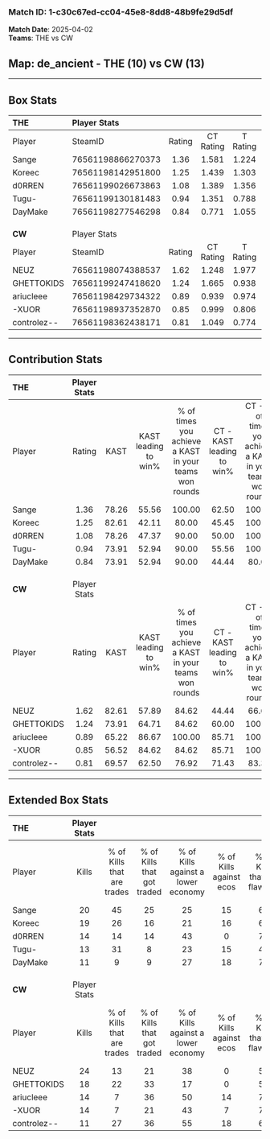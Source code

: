 ### Match ID: 1-c30c67ed-cc04-45e8-8dd8-48b9fe29d5df  
**Match Date**: 2025-04-02  
**Teams**: THE vs CW  

## **Map**: de_ancient - THE (10) vs CW (13)  
---  

## Box Stats  

| **THE**     | Player Stats      |        |           |          |       |      |       |         |        |      |     |
| :- | :- | :-: | :-: | :-: | :-: | :-: | :-: | :-: | :-: | :-: | :-: |
| Player      | SteamID           | Rating | CT Rating | T Rating | KAST  | ADR  | Kills | Assists | Deaths | K/D  | HS% |
| Sange       | 76561198866270373 |  1.36  |   1.581   |  1.224   | 78.26 | 85.9 |  20   |    6    |   14   | 1.43 | 50  |
| Koreec      | 76561198142951800 |  1.25  |   1.439   |  1.303   | 82.61 | 87.7 |  19   |    8    |   19   | 1.00 | 57  |
| d0RREN      | 76561199026673863 |  1.08  |   1.389   |  1.356   | 78.26 | 82.3 |  14   |    6    |   16   | 0.88 | 78  |
| Tugu-       | 76561199130181483 |  0.94  |   1.351   |  0.788   | 73.91 | 58.9 |  13   |    7    |   16   | 0.81 | 69  |
| DayMake     | 76561198277546298 |  0.84  |   0.771   |  1.055   | 73.91 | 58.1 |  11   |    7    |   17   | 0.65 | 54  |
|             |                   |        |           |          |       |      |       |         |        |      |     |
|             |                   |        |           |          |       |      |       |         |        |      |     |
|             |                   |        |           |          |       |      |       |         |        |      |     |
| **CW**      | Player Stats      |        |           |          |       |      |       |         |        |      |     |
| Player      | SteamID           | Rating | CT Rating | T Rating | KAST  | ADR  | Kills | Assists | Deaths | K/D  | HS% |
| NEUZ        | 76561198074388537 |  1.62  |   1.248   |  1.977   | 82.61 | 93.4 |  24   |    3    |   11   | 2.18 | 58  |
| GHETTOKIDS  | 76561199247418620 |  1.24  |   1.665   |  0.938   | 73.91 | 95.0 |  18   |   12    |   17   | 1.06 | 72  |
| ariucleee   | 76561198429734322 |  0.89  |   0.939   |  0.974   | 65.22 | 57.2 |  14   |    8    |   17   | 0.82 | 78  |
| -XUOR       | 76561198937352870 |  0.85  |   0.999   |  0.806   | 56.52 | 65.5 |  14   |    3    |   16   | 0.88 | 50  |
| controlez-- | 76561198362438171 |  0.81  |   1.049   |  0.774   | 69.57 | 59.3 |  11   |    8    |   17   | 0.65 | 45  |
---  

## Contribution Stats  

| **THE**     | Player Stats |       |                      |                                                        |                           |                                                             |                          |                                                            |
| :- | :-: | :-: | :-: | :-: | :-: | :-: | :-: | :-: |
| Player      |    Rating    | KAST  | KAST leading to win% | % of times you achieve a KAST in your teams won rounds | CT - KAST leading to win% | CT - % of times you achieve a KAST in your teams won rounds | T - KAST leading to win% | T - % of times you achieve a KAST in your teams won rounds |
| Sange       |     1.36     | 78.26 |        55.56         |                         100.00                         |           62.50           |                           100.00                            |          50.00           |                           100.00                           |
| Koreec      |     1.25     | 82.61 |        42.11         |                         80.00                          |           45.45           |                           100.00                            |          37.50           |                           60.00                            |
| d0RREN      |     1.08     | 78.26 |        47.37         |                         90.00                          |           50.00           |                           100.00                            |          44.44           |                           80.00                            |
| Tugu-       |     0.94     | 73.91 |        52.94         |                         90.00                          |           55.56           |                           100.00                            |          50.00           |                           80.00                            |
| DayMake     |     0.84     | 73.91 |        52.94         |                         90.00                          |           44.44           |                            80.00                            |          62.50           |                           100.00                           |
|             |              |       |                      |                                                        |                           |                                                             |                          |                                                            |
|             |              |       |                      |                                                        |                           |                                                             |                          |                                                            |
|             |              |       |                      |                                                        |                           |                                                             |                          |                                                            |
| **CW**      | Player Stats |       |                      |                                                        |                           |                                                             |                          |                                                            |
| Player      |    Rating    | KAST  | KAST leading to win% | % of times you achieve a KAST in your teams won rounds | CT - KAST leading to win% | CT - % of times you achieve a KAST in your teams won rounds | T - KAST leading to win% | T - % of times you achieve a KAST in your teams won rounds |
| NEUZ        |     1.62     | 82.61 |        57.89         |                         84.62                          |           44.44           |                            66.67                            |          70.00           |                           100.00                           |
| GHETTOKIDS  |     1.24     | 73.91 |        64.71         |                         84.62                          |           60.00           |                           100.00                            |          71.43           |                           71.43                            |
| ariucleee   |     0.89     | 65.22 |        86.67         |                         100.00                         |           85.71           |                           100.00                            |          87.50           |                           100.00                           |
| -XUOR       |     0.85     | 56.52 |        84.62         |                         84.62                          |           85.71           |                           100.00                            |          83.33           |                           71.43                            |
| controlez-- |     0.81     | 69.57 |        62.50         |                         76.92                          |           71.43           |                            83.33                            |          55.56           |                           71.43                            |
---  

## Extended Box Stats  

| **THE**     | Player Stats |                            |                            |                                    |                         |                              |                                 |        |                             |                                     |                          |                               |                            |
| :- | :-: | :-: | :-: | :-: | :-: | :-: | :-: | :-: | :-: | :-: | :-: | :-: | :-: |
| Player      |    Kills     | % of Kills that are trades | % of Kills that got traded | % of Kills against a lower economy | % of Kills against ecos | % of Kills that are flawless | % of Kills that are close duels | Deaths | % of Deaths that get traded | % of Deaths against a lower economy | % of Deaths against ecos | % of Deaths that are flawless | % of Deaths that are close |
| Sange       |      20      |             45             |             25             |                 25                 |           15            |              60              |               15                |   14   |             14              |                  0                  |            0             |              50               |             0              |
| Koreec      |      19      |             26             |             16             |                 21                 |           16            |              68              |                5                |   19   |             26              |                 11                  |            0             |              79               |             0              |
| d0RREN      |      14      |             14             |             14             |                 43                 |            0            |              71              |                7                |   16   |             50              |                  6                  |            0             |              44               |             13             |
| Tugu-       |      13      |             31             |             8              |                 23                 |           15            |              46              |                8                |   16   |             38              |                 13                  |            6             |              69               |             6              |
| DayMake     |      11      |             9              |             9              |                 27                 |           18            |              73              |                0                |   17   |             18              |                  0                  |            0             |              71               |             0              |
|             |              |                            |                            |                                    |                         |                              |                                 |        |                             |                                     |                          |                               |                            |
|             |              |                            |                            |                                    |                         |                              |                                 |        |                             |                                     |                          |                               |                            |
|             |              |                            |                            |                                    |                         |                              |                                 |        |                             |                                     |                          |                               |                            |
| **CW**      | Player Stats |                            |                            |                                    |                         |                              |                                 |        |                             |                                     |                          |                               |                            |
| Player      |    Kills     | % of Kills that are trades | % of Kills that got traded | % of Kills against a lower economy | % of Kills against ecos | % of Kills that are flawless | % of Kills that are close duels | Deaths | % of Deaths that get traded | % of Deaths against a lower economy | % of Deaths against ecos | % of Deaths that are flawless | % of Deaths that are close |
| NEUZ        |      24      |             13             |             21             |                 38                 |            0            |              58              |                4                |   11   |              0              |                 36                  |            0             |              82               |             9              |
| GHETTOKIDS  |      18      |             22             |             33             |                 17                 |            0            |              50              |                0                |   17   |             12              |                 35                  |            6             |              47               |             6              |
| ariucleee   |      14      |             7              |             36             |                 50                 |           14            |              79              |                7                |   17   |             18              |                 24                  |            0             |              71               |             6              |
| -XUOR       |      14      |             7              |             21             |                 43                 |            7            |              71              |                7                |   16   |             13              |                 31                  |            0             |              56               |             0              |
| controlez-- |      11      |             27             |             36             |                 55                 |           18            |              64              |                0                |   17   |             24              |                 29                  |            0             |              59               |             18             |
